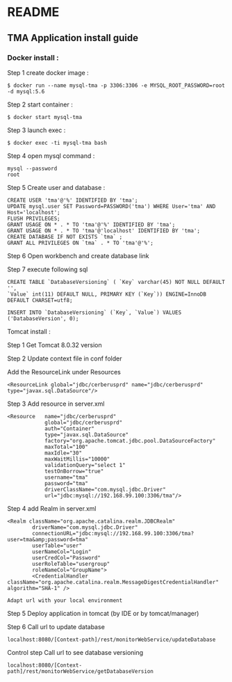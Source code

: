 # README
## TMA Application install guide

### Docker install : 


Step 1 create docker image : 

	$ docker run --name mysql-tma -p 3306:3306 -e MYSQL_ROOT_PASSWORD=root -d mysql:5.6

Step 2 start container : 

	$ docker start mysql-tma

Step 3 launch exec : 

	$ docker exec -ti mysql-tma bash

Step 4 open mysql command : 
	
	mysql --password
	root

Step 5 Create user and database : 
	
	CREATE USER 'tma'@'%' IDENTIFIED BY 'tma';
	UPDATE mysql.user SET Password=PASSWORD('tma') WHERE User='tma' AND Host='localhost';
	FLUSH PRIVILEGES;
	GRANT USAGE ON * . * TO 'tma'@'%' IDENTIFIED BY 'tma';
	GRANT USAGE ON * . * TO 'tma'@'localhost' IDENTIFIED BY 'tma';
	CREATE DATABASE IF NOT EXISTS `tma` ;
	GRANT ALL PRIVILEGES ON `tma` . * TO 'tma'@'%';

Step 6 Open workbench and create database link

Step 7 execute following sql

	CREATE TABLE `DatabaseVersioning` ( `Key` varchar(45) NOT NULL DEFAULT '',
	`Value` int(11) DEFAULT NULL, PRIMARY KEY (`Key`)) ENGINE=InnoDB DEFAULT CHARSET=utf8;
	
    INSERT INTO `DatabaseVersioning` (`Key`, `Value`) VALUES ('DatabaseVersion', 0);
	
Tomcat install : 

Step 1 Get Tomcat 8.0.32 version

Step 2 Update context file in conf folder

Add the ResourceLink under Resources 

	<ResourceLink global="jdbc/cerberusprd" name="jdbc/cerberusprd" type="javax.sql.DataSource"/>
	
Step 3 Add resource in server.xml

	<Resource   name="jdbc/cerberusprd"
                global="jdbc/cerberusprd"
                auth="Container"
                type="javax.sql.DataSource"
                factory="org.apache.tomcat.jdbc.pool.DataSourceFactory"
                maxTotal="100"
                maxIdle="30"
                maxWaitMillis="10000"
                validationQuery="select 1"
                testOnBorrow="true"
                username="tma"
                password="tma"
                driverClassName="com.mysql.jdbc.Driver"
                url="jdbc:mysql://192.168.99.100:3306/tma"/>
				
Step 4 add Realm in server.xml

	<Realm className="org.apache.catalina.realm.JDBCRealm"
            driverName="com.mysql.jdbc.Driver"
            connectionURL="jdbc:mysql://192.168.99.100:3306/tma?user=tma&amp;password=tma"
            userTable="user"
            userNameCol="Login"
            userCredCol="Password"
            userRoleTable="usergroup"
            roleNameCol="GroupName">
            <CredentialHandler className="org.apache.catalina.realm.MessageDigestCredentialHandler" algorithm="SHA-1" />
			
	Adapt url with your local environment
	
Step 5 Deploy application in tomcat (by IDE or by tomcat/manager)

Step 6 Call url to update database

	localhost:8080/[Context-path]/rest/monitorWebService/updateDatabase
	
Control step Call url to see database versioning

	localhost:8080/[Context-path]/rest/monitorWebService/getDatabaseVersion
	